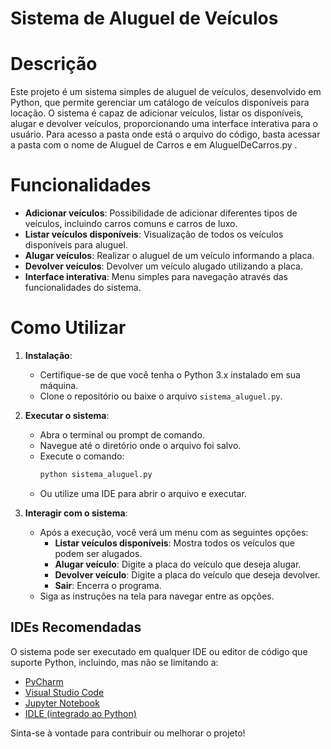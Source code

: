 # Sistema de Aluguel de Veículos

# Descrição
Este projeto é um sistema simples de aluguel de veículos, desenvolvido em Python, que permite gerenciar um catálogo de veículos disponíveis para locação. O sistema é capaz de adicionar veículos, listar os disponíveis, alugar e devolver veículos, proporcionando uma interface interativa para o usuário. Para acesso a pasta onde está o arquivo do código, basta acessar a pasta com o nome de Aluguel de Carros e em AluguelDeCarros.py .

# Funcionalidades

- **Adicionar veículos**: Possibilidade de adicionar diferentes tipos de veículos, incluindo carros comuns e carros de luxo.
- **Listar veículos disponíveis**: Visualização de todos os veículos disponíveis para aluguel.
- **Alugar veículos**: Realizar o aluguel de um veículo informando a placa.
- **Devolver veículos**: Devolver um veículo alugado utilizando a placa.
- **Interface interativa**: Menu simples para navegação através das funcionalidades do sistema.

# Como Utilizar

1. **Instalação**:
   - Certifique-se de que você tenha o Python 3.x instalado em sua máquina.
   - Clone o repositório ou baixe o arquivo `sistema_aluguel.py`.

2. **Executar o sistema**:
   - Abra o terminal ou prompt de comando.
   - Navegue até o diretório onde o arquivo foi salvo.
   - Execute o comando:
     ```bash
     python sistema_aluguel.py
     ```
   - Ou utilize uma IDE para abrir o arquivo e executar.  

3. **Interagir com o sistema**:
   - Após a execução, você verá um menu com as seguintes opções:
     - **Listar veículos disponíveis**: Mostra todos os veículos que podem ser alugados.
     - **Alugar veículo**: Digite a placa do veículo que deseja alugar.
     - **Devolver veículo**: Digite a placa do veículo que deseja devolver.
     - **Sair**: Encerra o programa.
   - Siga as instruções na tela para navegar entre as opções.

## IDEs Recomendadas

O sistema pode ser executado em qualquer IDE ou editor de código que suporte Python, incluindo, mas não se limitando a:

- [PyCharm](https://www.jetbrains.com/pycharm/)
- [Visual Studio Code](https://code.visualstudio.com/)
- [Jupyter Notebook](https://jupyter.org/)
- [IDLE (integrado ao Python)](https://docs.python.org/3/library/idle.html)

Sinta-se à vontade para contribuir ou melhorar o projeto!
